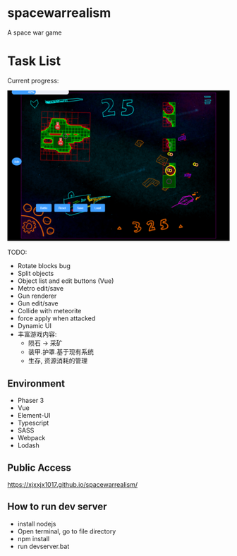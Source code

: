 # spacewarrealism
A space war game

# Task List

Current progress:

![Progress](/assets/spec/2019-09-02.19-17-57.png "Progress")

TODO:
* Rotate blocks bug
* Split objects
* Object list and edit buttons (Vue)
* Metro edit/save
* Gun renderer
* Gun edit/save
* Collide with meteorite
* force apply when attacked
* Dynamic UI
* 丰富游戏内容:
	* 陨石 -> 采矿
	* 装甲.护罩.基于现有系统
	* 生存, 资源消耗的管理

## Environment

* Phaser 3 		
* Vue
* Element-UI
* Typescript 	
* SASS	
* Webpack 			
* Lodash

## Public Access
https://xjxxjx1017.github.io/spacewarrealism/

## How to run dev server

* install nodejs
* Open terminal, go to file directory
* npm install
* run devserver.bat
